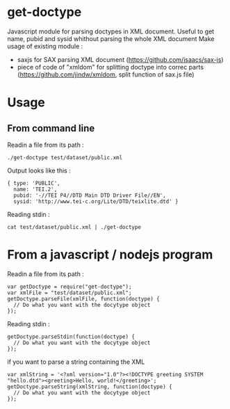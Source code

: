 get-doctype
===========

Javascript module for parsing doctypes in XML document.
Useful to get name, pubid and sysid whithout parsing the whole XML document
Make usage of existing module :
  - saxjs for SAX parsing XML document (https://github.com/isaacs/sax-js)
  - piece of code of "xmldom" for splitting doctype into correc parts (https://github.com/jindw/xmldom, split function of sax.js file)


# Usage
## From command line

Readin a file from its path :
```
./get-doctype test/dataset/public.xml 
```
Output looks like this :
```
{ type: 'PUBLIC',
  name: 'TEI.2',
  pubid: '-//TEI P4//DTD Main DTD Driver File//EN',
  sysid: 'http://www.tei-c.org/Lite/DTD/teixlite.dtd' }
```

Reading stdin :

```
cat test/dataset/public.xml | ./get-doctype
```

# From a javascript / nodejs program

Readin a file from its path :

```    
var getDoctype = require("get-doctype");
var xmlFile = "test/dataset/public.xml";
getDoctype.parseFile(xmlFile, function(doctype) {
  // Do what you want with the docytype object
});
```

Reading stdin :
```
getDoctype.parseStdin(function(doctype) {
  // Do what you want with the docytype object
});
```

if you want to parse a string containing the XML

```
var xmlString = '<?xml version="1.0"?><!DOCTYPE greeting SYSTEM "hello.dtd"><greeting>Hello, world!</greeting>';
getDoctype.parseString(xmlString, function(doctype) {
  // Do what you want with the docytype object
});
```
